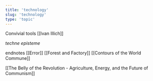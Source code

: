 ```yaml
---
title: 'technology'
slug: 'technology'
type: 'topic'
---
```


Convivial tools [[Ivan Illich]]

*techne*
*episteme*

endnotes
[[Error]]
[[Forest and Factory]]
[[Contours of the World Commune]]

[[The Belly of the Revolution - Agriculture, Energy, and the Future of Communism]]